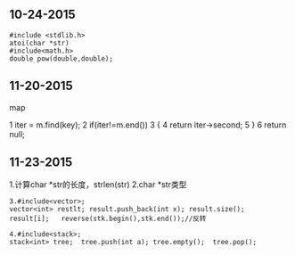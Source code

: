 10-24-2015
-----------------
```
#include <stdlib.h>
atoi(char *str)
#include<math.h>
double pow(double,double);
```

11-20-2015
----------------
map

1 iter = m.find(key);
2 if(iter!=m.end())
3 {
4     return iter->second;
5 }
6 return null;

11-23-2015
-------------

1.计算char *str的长度，strlen(str)
2.char *str类型
````
3.#include<vector>;  
vector<int> restlt; result.push_back(int x); result.size(); 
result[i];   reverse(stk.begin(),stk.end());//反转

4.#include<stack>;   
stack<int> tree;  tree.push(int a); tree.empty();  tree.pop();
`````
